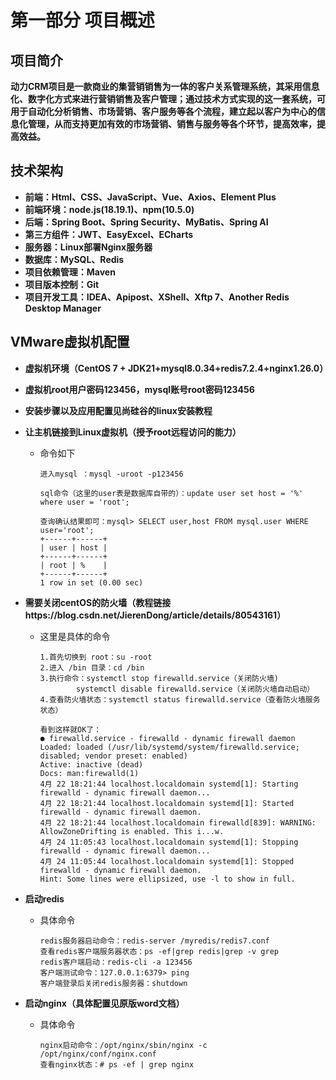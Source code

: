 # 第一部分 项目概述

## 项目简介

​		**动力CRM项目是一款商业的集营销销售为一体的客户关系管理系统，其采用信息化、数字化方式来进行营销销售及客户管理；通过技术方式实现的这一套系统，可用于自动化分析销售、市场营销、客户服务等各个流程，建立起以客户为中心的信息化管理，从而支持更加有效的市场营销、销售与服务等各个环节，提高效率，提高效益。**

## 技术架构

- **前端：Html、CSS、JavaScript、Vue、Axios、Element Plus**
- **前端环境：node.js(18.19.1)、npm(10.5.0)**
- **后端：Spring Boot、Spring Security、MyBatis、Spring AI**
- **第三方组件：JWT、EasyExcel、ECharts**
- **服务器：Linux部署Nginx服务器**
- **数据库：MySQL、Redis**
- **项目依赖管理：Maven**
- **项目版本控制：Git**
- **项目开发工具：IDEA、Apipost、XShell、Xftp 7、Another Redis Desktop Manager**

## VMware虚拟机配置

- **虚拟机环境（CentOS 7 + JDK21+mysql8.0.34+redis7.2.4+nginx1.26.0）**

- **虚拟机root用户密码123456，mysql账号root密码123456**

- **安装步骤以及应用配置见尚硅谷的linux安装教程**

- **让主机链接到Linux虚拟机（授予root远程访问的能力）**

    - 命令如下

      ```
      进入mysql ：mysql -uroot -p123456
      
      sql命令（这里的user表是数据库自带的）：update user set host = '%' where user = 'root';
      
      查询确认结果即可：mysql> SELECT user,host FROM mysql.user WHERE user='root';
      +------+------+
      | user | host |
      +------+------+
      | root | %    |
      +------+------+
      1 row in set (0.00 sec)
      ```



- **需要关闭centOS的防火墙（教程链接https://blog.csdn.net/JierenDong/article/details/80543161）**

    - 这里是具体的命令

      ```
      1.首先切换到 root：su -root
      2.进入 /bin 目录：cd /bin
      3.执行命令：systemctl stop firewalld.service（关闭防火墙)
              systemctl disable firewalld.service（关闭防火墙自动启动）
      4.查看防火墙状态：systemctl status firewalld.service（查看防火墙服务状态）
      
      看到这样就OK了：
      ● firewalld.service - firewalld - dynamic firewall daemon
      Loaded: loaded (/usr/lib/systemd/system/firewalld.service; disabled; vendor preset: enabled)
      Active: inactive (dead)
      Docs: man:firewalld(1)
      4月 22 18:21:44 localhost.localdomain systemd[1]: Starting firewalld - dynamic firewall daemon...
      4月 22 18:21:44 localhost.localdomain systemd[1]: Started firewalld - dynamic firewall daemon.
      4月 22 18:21:44 localhost.localdomain firewalld[839]: WARNING: AllowZoneDrifting is enabled. This i...w.
      4月 24 11:05:43 localhost.localdomain systemd[1]: Stopping firewalld - dynamic firewall daemon...
      4月 24 11:05:44 localhost.localdomain systemd[1]: Stopped firewalld - dynamic firewall daemon.
      Hint: Some lines were ellipsized, use -l to show in full.
      ```

- **启动redis**

    - 具体命令

      ```
      redis服务器启动命令：redis-server /myredis/redis7.conf
      查看redis客户端服务器状态：ps -ef|grep redis|grep -v grep
      redis客户端启动：redis-cli -a 123456
      客户端测试命令：127.0.0.1:6379> ping
      客户端登录后关闭redis服务器：shutdown
      ```

- **启动nginx（具体配置见原版word文档）**

    - 具体命令

      ```
      nginx启动命令：/opt/nginx/sbin/nginx -c /opt/nginx/conf/nginx.conf
      查看nginx状态：# ps -ef | grep nginx
      ```

    